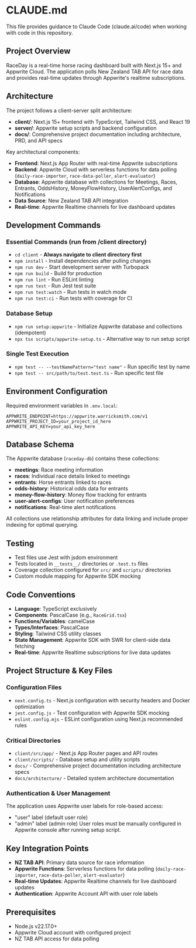 # CLAUDE.md

This file provides guidance to Claude Code (claude.ai/code) when working with code in this repository.

## Project Overview

RaceDay is a real-time horse racing dashboard built with Next.js 15+ and Appwrite Cloud. The application polls New Zealand TAB API for race data and provides real-time updates through Appwrite's realtime subscriptions.

## Architecture

The project follows a client-server split architecture:

- **client/**: Next.js 15+ frontend with TypeScript, Tailwind CSS, and React 19
- **server/**: Appwrite setup scripts and backend configuration
- **docs/**: Comprehensive project documentation including architecture, PRD, and API specs

Key architectural components:
- **Frontend**: Next.js App Router with real-time Appwrite subscriptions
- **Backend**: Appwrite Cloud with serverless functions for data polling (`daily-race-importer`, `race-data-poller`, `alert-evaluator`)
- **Database**: Appwrite database with collections for Meetings, Races, Entrants, OddsHistory, MoneyFlowHistory, UserAlertConfigs, and Notifications
- **Data Source**: New Zealand TAB API integration
- **Real-time**: Appwrite Realtime channels for live dashboard updates

## Development Commands

### Essential Commands (run from /client directory)
- `cd client` - **Always navigate to client directory first**
- `npm install` - Install dependencies after pulling changes
- `npm run dev` - Start development server with Turbopack
- `npm run build` - Build for production
- `npm run lint` - Run ESLint linting
- `npm run test` - Run Jest test suite
- `npm run test:watch` - Run tests in watch mode
- `npm run test:ci` - Run tests with coverage for CI

### Database Setup
- `npm run setup:appwrite` - Initialize Appwrite database and collections (idempotent)
- `npx tsx scripts/appwrite-setup.ts` - Alternative way to run setup script

### Single Test Execution
- `npm test -- --testNamePattern="test name"` - Run specific test by name
- `npm test -- src/path/to/test.test.ts` - Run specific test file

## Environment Configuration

Required environment variables in `.env.local`:
```
APPWRITE_ENDPOINT=https://appwrite.warricksmith.com/v1
APPWRITE_PROJECT_ID=your_project_id_here
APPWRITE_API_KEY=your_api_key_here
```

## Database Schema

The Appwrite database (`raceday-db`) contains these collections:
- **meetings**: Race meeting information
- **races**: Individual race details linked to meetings
- **entrants**: Horse entrants linked to races
- **odds-history**: Historical odds data for entrants
- **money-flow-history**: Money flow tracking for entrants
- **user-alert-configs**: User notification preferences
- **notifications**: Real-time alert notifications

All collections use relationship attributes for data linking and include proper indexing for optimal querying.

## Testing

- Test files use Jest with jsdom environment
- Tests located in `__tests__/` directories or `.test.ts` files
- Coverage collection configured for `src/` and `scripts/` directories
- Custom module mapping for Appwrite SDK mocking

## Code Conventions

- **Language**: TypeScript exclusively
- **Components**: PascalCase (e.g., `RaceGrid.tsx`)
- **Functions/Variables**: camelCase
- **Types/Interfaces**: PascalCase
- **Styling**: Tailwind CSS utility classes
- **State Management**: Appwrite SDK with SWR for client-side data fetching
- **Real-time**: Appwrite Realtime subscriptions for live data updates

## Project Structure & Key Files

### Configuration Files
- `next.config.ts` - Next.js configuration with security headers and Docker optimization
- `jest.config.js` - Test configuration with Appwrite SDK mocking
- `eslint.config.mjs` - ESLint configuration using Next.js recommended rules

### Critical Directories
- `client/src/app/` - Next.js App Router pages and API routes
- `client/scripts/` - Database setup and utility scripts  
- `docs/` - Comprehensive project documentation including architecture specs
- `docs/architecture/` - Detailed system architecture documentation

### Authentication & User Management
The application uses Appwrite user labels for role-based access:
- "user" label (default user role)  
- "admin" label (admin role)
User roles must be manually configured in Appwrite console after running setup script.

## Key Integration Points

- **NZ TAB API**: Primary data source for race information
- **Appwrite Functions**: Serverless functions for data polling (`daily-race-importer`, `race-data-poller`, `alert-evaluator`)
- **Real-time Updates**: Appwrite Realtime channels for live dashboard updates
- **Authentication**: Appwrite Account API with user role labels

## Prerequisites

- Node.js v22.17.0+
- Appwrite Cloud account with configured project
- NZ TAB API access for data polling